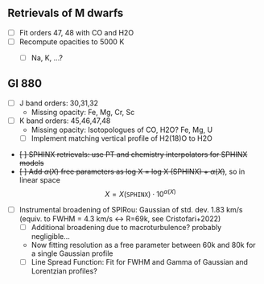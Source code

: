 ## Retrievals of M dwarfs
- [ ] Fit orders 47, 48 with CO and H2O
- [ ] Recompute opacities to 5000 K
    - [ ] Na, K, ...?


## Gl 880
- [ ] J band orders: 30,31,32
    - Missing opacity: Fe, Mg, Cr, Sc
- [ ] K band orders: 45,46,47,48
    - Missing opacity: Isotopologues of CO, H2O? Fe, Mg, U
    - [ ] Implement matching vertical profile of H2(18)O to H2O

- ~~[ ] SPHINX retrievals: use PT and chemistry interpolators for SPHINX models~~
- ~~[ ] Add  $\alpha(X)$ free parameters as log X = log X (SPHINX) + $\alpha(X)$~~, so in linear space
$$
        X = X (\texttt{SPHINX}) \cdot 10^{\alpha(X)}
$$
- [ ] Instrumental broadening of SPIRou: Gaussian of std. dev. 1.83 km/s (equiv. to FWHM = 4.3 km/s <-> R=69k, see Cristofari+2022)
    - [ ] Additional broadening due to macroturbulence? probably negligible...
    - Now fitting resolution as a free parameter between 60k and 80k for a single Gaussian profile
    - [ ] Line Spread Function: Fit for FWHM and Gamma of Gaussian and Lorentzian profiles?